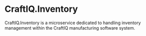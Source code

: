 # CraftIQ.Inventory
CraftIQ.Inventory is a microservice dedicated to handling inventory management within the CraftIQ manufacturing software system.
